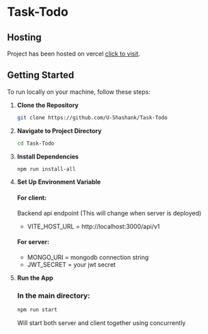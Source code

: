 # Task-Todo

## Hosting
Project has been hosted on vercel [click to visit](https://task-todo-nwlj.vercel.app).

## Getting Started

To run locally on your machine, follow these steps:

1. **Clone the Repository**
   ```bash
   git clone https://github.com/U-Shashank/Task-Todo
   ```

2. **Navigate to Project Directory**
   ```bash
   cd Task-Todo
   ```

3. **Install Dependencies**
   ```bash
   npm run install-all
   ```

4. **Set Up Environment Variable**
   #### For client:
   Backend api endpoint (This will change when server is deployed)
   - VITE_HOST_URL = http://localhost:3000/api/v1
   #### For server:
   - MONGO_URI = mongodb connection string
   - JWT_SECRET = your jwt secret

5. **Run the App**
   ### In the main directory:
   ```bash
   npm run start
   ```
   Will start both server and client together using concurrently

